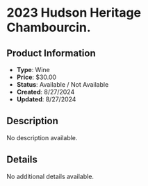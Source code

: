 # 2023 Hudson Heritage Chambourcin.

## Product Information
- **Type**: Wine
- **Price**: $30.00
- **Status**: Available / Not Available
- **Created**: 8/27/2024
- **Updated**: 8/27/2024

## Description
No description available.



## Details
No additional details available.
